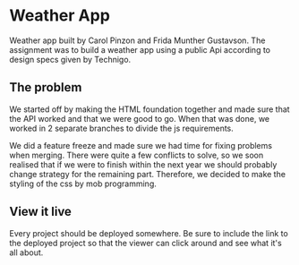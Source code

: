 # Weather App
Weather app built by Carol Pinzon and Frida Munther Gustavson. 
The assignment was to build a weather app using a public Api according to design specs given by Technigo. 

## The problem
We started off by making the HTML foundation together and made sure that the API worked and that we were good to go. When that was done, we worked in 2 separate branches to divide the js requirements.

We did a feature freeze and made sure we had time for fixing problems when merging. There were quite a few conflicts to solve, so we soon realised that if we were to finish within the next year we should probably change strategy for the remaining part. 
Therefore, we decided to make the styling of the css by mob programming. 

## View it live

Every project should be deployed somewhere. Be sure to include the link to the deployed project so that the viewer can click around and see what it's all about.
